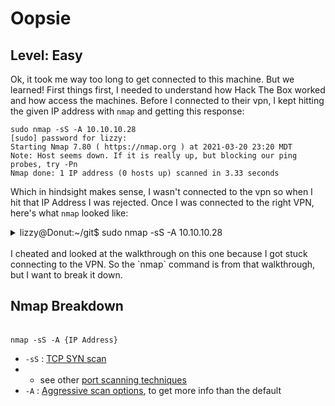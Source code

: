 # Oopsie
## Level: Easy

Ok, it took me way too long to get connected to this machine. But we learned! First things first, I needed to understand how Hack The Box worked and how access
the machines. Before I connected to their vpn, I kept hitting the given IP address with `nmap`
and getting this response:

```
sudo nmap -sS -A 10.10.10.28
[sudo] password for lizzy:
Starting Nmap 7.80 ( https://nmap.org ) at 2021-03-20 23:20 MDT
Note: Host seems down. If it is really up, but blocking our ping probes, try -Pn
Nmap done: 1 IP address (0 hosts up) scanned in 3.33 seconds
```

Which in hindsight makes sense, I wasn't connected to the vpn so when I hit that IP Address I was rejected. Once I was connected to the right VPN, here's what `nmap` looked like:

<details>
    <summary>lizzy@Donut:~/git$ sudo nmap -sS -A 10.10.10.28</summary>

    ```
    Starting Nmap 7.80 ( https://nmap.org ) at 2021-03-20 23:29 MDT
    Warning: 10.10.10.28 giving up on port because retransmission cap hit (10).
    Nmap scan report for 10.10.10.28
    Host is up (0.063s latency).
    Not shown: 992 closed ports
    PORT      STATE    SERVICE     VERSION
    22/tcp    open     ssh         OpenSSH 7.6p1 Ubuntu 4ubuntu0.3 (Ubuntu Linux; protocol 2.0)
    | ssh-hostkey:
    |   2048 61:e4:3f:d4:1e:e2:b2:f1:0d:3c:ed:36:28:36:67:c7 (RSA)
    |   256 24:1d:a4:17:d4:e3:2a:9c:90:5c:30:58:8f:60:77:8d (ECDSA)
    |_  256 78:03:0e:b4:a1:af:e5:c2:f9:8d:29:05:3e:29:c9:f2 (ED25519)
    80/tcp    open     http        Apache httpd 2.4.29 ((Ubuntu))
    |_http-server-header: Apache/2.4.29 (Ubuntu)
    |_http-title: Welcome
    89/tcp    filtered su-mit-tg
    2008/tcp  filtered conf
    3766/tcp  filtered sitewatch-s
    8086/tcp  filtered d-s-n
    9100/tcp  filtered jetdirect
    58080/tcp filtered unknown
    No exact OS matches for host (If you know what OS is running on it, see https://nmap.org/submit/ ).
    TCP/IP fingerprint:
    OS:SCAN(V=7.80%E=4%D=3/20%OT=22%CT=1%CU=35572%PV=Y%DS=3%DC=T%G=Y%TM=6056DA9
    OS:4%P=x86_64-pc-linux-gnu)SEQ(SP=108%GCD=1%ISR=109%TI=Z%CI=Z%II=I%TS=A)OPS
    OS:(O1=M550ST11NW7%O2=M550ST11NW7%O3=M550NNT11NW7%O4=M550ST11NW7%O5=M550ST1
    OS:1NW7%O6=M550ST11)WIN(W1=FE88%W2=FE88%W3=FE88%W4=FE88%W5=FE88%W6=FE88)ECN
    OS:(R=Y%DF=Y%T=40%W=FAF0%O=M550NNSNW7%CC=Y%Q=)T1(R=Y%DF=Y%T=40%S=O%A=S+%F=A
    OS:S%RD=0%Q=)T2(R=N)T3(R=N)T4(R=Y%DF=Y%T=40%W=0%S=A%A=Z%F=R%O=%RD=0%Q=)T5(R
    OS:=Y%DF=Y%T=40%W=0%S=Z%A=S+%F=AR%O=%RD=0%Q=)T6(R=Y%DF=Y%T=40%W=0%S=A%A=Z%F
    OS:=R%O=%RD=0%Q=)T7(R=Y%DF=Y%T=40%W=0%S=Z%A=S+%F=AR%O=%RD=0%Q=)U1(R=Y%DF=N%
    OS:T=40%IPL=164%UN=0%RIPL=G%RID=G%RIPCK=G%RUCK=ED75%RUD=G)IE(R=Y%DFI=N%T=40
    OS:%CD=S)

    Network Distance: 3 hops
    Service Info: OS: Linux; CPE: cpe:/o:linux:linux_kernel

    TRACEROUTE (using port 111/tcp)
    HOP RTT      ADDRESS
    1   0.45 ms  Donut.mshome.net (***.***.***.***)
    2   64.51 ms 10.10.14.1
    3   64.69 ms 10.10.10.28

    OS and Service detection performed. Please report any incorrect results at https://nmap.org/submit/ .
    Nmap done: 1 IP address (1 host up) scanned in 234.23 seconds
    ```
    
</details>
<br>
I cheated and looked at the walkthrough on this one because I got stuck connecting to the VPN. So the `nmap` command is from that walkthrough, but I want to break it down.

## Nmap Breakdown
<a name="nmapBreakdown"></a>
<br>
`nmap -sS -A {IP Address}`
* `-sS` : [TCP SYN scan](https://nmap.org/book/synscan.html)
* * see other [port scanning techniques](https://nmap.org/book/man-port-scanning-techniques.html)
* `-A` : [Aggressive scan options](https://nmap.org/book/man-misc-options.html), to get more info than the default